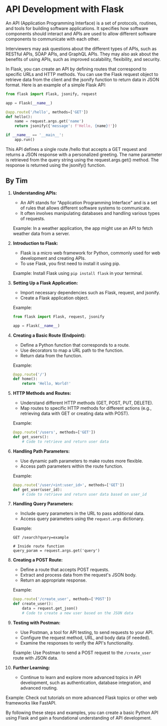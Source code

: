 # API Development with Flask

An API (Application Programming Interface) is a set of protocols, routines, and tools for building software applications. It specifies how software components should interact and APIs are used to allow different software components to communicate with each other.

Interviewers may ask questions about the different types of APIs, such as RESTful APIs, SOAP APIs, and GraphQL APIs. They may also ask about the benefits of using APIs, such as improved scalability, flexibility, and security.

In Flask, you can create an API by defining routes that correspond to specific URLs and HTTP methods. You can use the Flask request object to retrieve data from the client and the jsonify function to return data in JSON format. Here is an example of a simple Flask API:

```python
from flask import Flask, jsonify, request

app = Flask(__name__)

@app.route('/hello', methods=['GET'])
def hello():
    name = request.args.get('name')
    return jsonify({'message': f'Hello, {name}!'})

if __name__ == '__main__':
    app.run()
```

This API defines a single route /hello that accepts a GET request and returns a JSON response with a personalized greeting. The name parameter is retrieved from the query string using the request.args.get() method. The response is returned using the jsonify() function.


## By Tim

1. **Understanding APIs:**
   - An API stands for "Application Programming Interface" and is a set of rules that allows different software systems to communicate.
   - It often involves manipulating databases and handling various types of requests.

   Example: In a weather application, the app might use an API to fetch weather data from a server.

2. **Introduction to Flask:**
   - Flask is a micro web framework for Python, commonly used for web development and creating APIs.
   - To use Flask, you first need to install it using pip.

   Example: Install Flask using `pip install flask` in your terminal.

3. **Setting Up a Flask Application:**
   - Import necessary dependencies such as Flask, request, and jsonify.
   - Create a Flask application object.

   Example:
   ```python
   from flask import Flask, request, jsonify

   app = Flask(__name__)
   ```

4. **Creating a Basic Route (Endpoint):**
   - Define a Python function that corresponds to a route.
   - Use decorators to map a URL path to the function.
   - Return data from the function.

   Example:
   ```python
   @app.route('/')
   def home():
       return 'Hello, World!'
   ```

5. **HTTP Methods and Routes:**
   - Understand different HTTP methods (GET, POST, PUT, DELETE).
   - Map routes to specific HTTP methods for different actions (e.g., retrieving data with GET or creating data with POST).

   Example:
   ```python
   @app.route('/users', methods=['GET'])
   def get_users():
       # Code to retrieve and return user data
   ```

6. **Handling Path Parameters:**
   - Use dynamic path parameters to make routes more flexible.
   - Access path parameters within the route function.

   Example:
   ```python
   @app.route('/user/<int:user_id>', methods=['GET'])
   def get_user(user_id):
       # Code to retrieve and return user data based on user_id
   ```

7. **Handling Query Parameters:**
   - Include query parameters in the URL to pass additional data.
   - Access query parameters using the `request.args` dictionary.

   Example:
   ```
   GET /search?query=example

   # Inside route function
   query_param = request.args.get('query')
   ```

8. **Creating a POST Route:**
   - Define a route that accepts POST requests.
   - Extract and process data from the request's JSON body.
   - Return an appropriate response.

   Example:
   ```python
   @app.route('/create_user', methods=['POST'])
   def create_user():
       data = request.get_json()
       # Code to create a new user based on the JSON data
   ```

9. **Testing with Postman:**
   - Use Postman, a tool for API testing, to send requests to your API.
   - Configure the request method, URL, and body data (if needed).
   - Examine the responses to verify the API's functionality.

   Example: Use Postman to send a POST request to the `/create_user` route with JSON data.

10. **Further Learning:**
    - Continue to learn and explore more advanced topics in API development, such as authentication, database integration, and advanced routing.

   Example: Check out tutorials on more advanced Flask topics or other web frameworks like FastAPI.

By following these steps and examples, you can create a basic Python API using Flask and gain a foundational understanding of API development.
